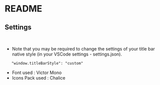 # README 

## Settings

<br />

- Note that you may be required to change the settings of your title bar native style (in your VSCode settings - settings.json). <br />


 ``` 
    "window.titleBarStyle": "custom"
 ``` 

- Font used : Victor Mono
- Icons Pack used : Chalice